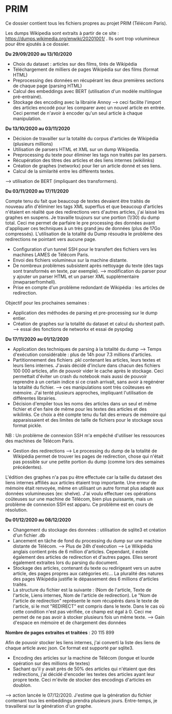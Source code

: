 # PRIM
Ce dossier contient tous les fichiers propres au projet PRIM (Télécom Paris).

Les dumps Wikipedia sont extraits à partir de ce site : https://dumps.wikimedia.org/enwiki/20201001/ . Ils sont trop volumineux pour être ajoutés à ce dossier.

**Du 29/09/2020 au 13/10/2020**

- Choix du dataset : articles sur des films, tirés de Wikipédia
- Téléchargement de milliers de pages Wikipédia sur des films (format HTML)
- Preprocessing des données en récupérant les deux premières sections de chaque page (parsing HTML)
- Calcul des embeddings avec BERT (utilisation d'un modèle multilingue pré-entrainé).
- Stockage des encoding avec la librairie Annoy
--> ceci facilite l'import des articles encodé pour les comparer avec un nouvel article en entrée. Ceci permet de n'avoir à encoder qu'un seul article à chaque manipulation.


**Du 13/10/2020 au 03/11/2020**

- Décision de travailler sur la totalité du corpus d'articles de Wikipédia (plusieurs millions)
- Utilisation de parsers HTML et XML sur un dump Wikipedia.
- Preprocessing du texte pour éliminer les tags non traités par les parsers.
- Récupération des titres des articles et des liens internes (wikilinks)
- Création de graphes (networkx) pour lier un article donné et ses liens.
- Calcul de la similarité entre les différents textes.

--> utilisation de BERT (impliquant des transformers).


**Du 03/11/2020 au 17/11/2020**

Compte tenu du fait que beaucoup de textes devaient être traités de nouveau afin d'éliminer les tags XML superflus et que beaucoup d'articles n'étaient en réalité que des redirections vers d'autres articles, j'ai laissé les graphes en suspens.
Je travaille toujours sur une portion (1/30) du dump total. Ceci me permet de parfaire le pre processing des données avant d'appliquer ces techniques à un très grand jeu de données (plus de 17Go compressés). L'utilisation de la totalité du Dump résoudra le problème des redirections ne pointant vers aucune page.

- Configuration d'un tunnel SSH pour le transfert des fichiers vers les machines LAMES de Télécom Paris.
- Envoi des fichiers volumineux sur la machine distante. 
- De nombreux problèmes subsistent après nettoyage du texte (des tags sont transformés en texte, par exemple).
--> modification du parser pour y ajouter un parser HTML et un parser XML supplémentaire (mwparserfromhell).
- Prise en compte d'un problème redondant de Wikipédia : les articles de redirection.

Objectif pour les prochaines semaines :

- Application des méthodes de parsing et pre-processing sur le dump entier.
- Création de graphes sur la totalité du dataset et calcul du shortest path.
--> essai des fonctions de networkx et essai de pyspdag 


**Du 17/11/2020 au 01/12/2020**

- Application des techniques de parsing à la totalité du dump
--> Temps d'exécution considérable : plus de 14h pour 7.3 millions d'articles. 
- Partitionnement des fichiers .pkl contenant les articles, leurs textes et leurs liens internes. J'avais décidé d'inclure dans chacun des fichiers 100 000 articles, afin de pouvoir vider le cache après le stockage. Ceci permettait d'éviter un crash du notebook mais aussi de pouvoir reprendre à un certain indice si ce crash arrivait, sans avoir à regénérer la totalité du fichier.
--> ces manipulations sont très coûteuses en mémoire. J'ai tenté plusieurs approches, impliquant l'utilisation de différentes librairies.
- Décision d'empiler tous les noms des articles dans un seul et même fichier et d'en faire de même pour les textes des articles et des wikilinks.
Ce choix a été compte tenu du fait des erreurs de mémoire qui apparaissaient et des limites de taille de fichiers pour le stockage sous format pickle.

NB : Un problème de connexion SSH m'a empêché d'utiliser les ressources des machines de Télécom Paris.

- Gestion des redirections
--> Le processing du dump de la totalité de Wikipédia permet de trouver les pages de redirection, chose qui n'était pas possible sur une petite portion du dump (comme lors des semaines précédentes).

L'édition des graphes n'a pas pu être effectuée car la taille du dataset des liens internes affiliés aux articles étaient trop importante. Une erreur de mémoire était renvoyée, même en utilisant un autre format plus adapté aux données volumineuses (ex: shelve).
J'ai voulu effectuer ces opérations coûteuses sur une machine de Télécom, bien plus puissante, mais un problème de connexion SSH est apparu. Ce problème est en cours de résolution.


**Du 01/12/2020 au 08/12/2020**

- Changement du stockage des données : utilisation de sqlite3 et création d'un fichier .db
- Lancement en tâche de fond du processing du dump sur une machine distante de Télécom.
--> Plus de 24h d'exécution
--> Le Wikipédia anglais contient près de 6 million d'articles. Cependant, il existe également des articles de redirection et d'autres pages. Elles seront également extraites lors du parsing du document.
- Stockage des articles, contenant du texte ou redirigeant vers un autre article, des pages propres aux catégories etc... La pluralité des natures des pages Wikipédia justifie le dépassement des 6 millions d'articles traités.
- La structure du fichier est la suivante : (Nom de l'article, Texte de l'article, Liens internes, Nom de l'article de redirection).
Le "Nom de l'article de redirection" représente le nom récupérés dans le texte de l'article, si le mot "REDIRECT" est compris dans le texte. Dans le cas où cette condition n'est pas vérifiée, ce champ est égal à 0. Ceci me permet de ne pas avoir à stocker plusieurs fois un même texte.
--> Gain d'espace en mémoire et de chargement des données

**Nombre de pages extraites et traitées** : 20 115 899

Afin de pouvoir stocker les liens internes, j'ai converti la liste des liens de chaque article avec json. Ce format est supporté par sqlite3. 

- Encoding des articles sur la machine de Télécom (longue et lourde opération sur des millions de textes)
- Sachant qu'il y avait près de 50% des articles qui n'étaient que des redirections, j'ai décidé d'encoder les textes des articles ayant leur propre texte.
Ceci m'évite de stocker des encodings d'articles en doublon.

--> action lancée le 07/12/2020. J'estime que la génération du fichier contenant tous les embeddings prendra plusieurs jours. Entre-temps, je travaillerai sur la génération d'un graphe.
